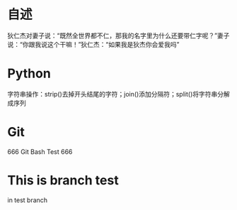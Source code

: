 # 自述
狄仁杰对妻子说：“既然全世界都不仁，那我的名字里为什么还要带仁字呢？”妻子说：“你跟我说这个干嘛！”狄仁杰：“如果我是狄杰你会爱我吗”
# Python
字符串操作：strip()去掉开头结尾的字符；join()添加分隔符；split()将字符串分解成序列
# Git
666 Git Bash Test 666
# This is branch test
in test branch
